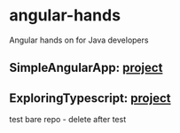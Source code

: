 # angular-hands
Angular hands on for Java developers

## SimpleAngularApp: [project](SimpleAngularApp)

## ExploringTypescript: [project](ExploringTypescript)

test bare repo - delete after test
